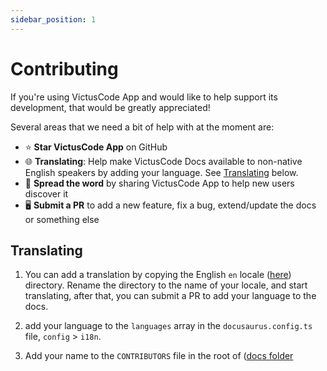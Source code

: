 ```yaml
---
sidebar_position: 1
---
```


# Contributing

If you're using VictusCode App and would like to help support its development, that would be greatly appreciated!

Several areas that we need a bit of help with at the moment are:

- ⭐ **Star VictusCode App** on GitHub
- 🌐 **Translating**: Help make VictusCode Docs available to non-native English speakers by adding your
  language. See [Translating](#translating) below.
- 📣 **Spread the word** by sharing VictusCode App to help new users discover it
- 🖥️ **Submit a PR** to add a new feature, fix a bug, extend/update the docs or something else

## Translating

1. You can add a translation by copying the English `en` locale
   ([here](https://github.com/VictusCode/CreateVictusApp/tree/master/docs/docs/i18n/en)) directory.
   Rename the directory to the name of your locale, and start translating, after that, you can submit a PR to add your language to the docs.

2. add your language to the `languages` array in the `docusaurus.config.ts` file, `config` > `i18n`.

3. Add your name to the `CONTRIBUTORS` file in the root of ([docs folder](https://github.com/VictusCode/CreateVictusApp/tree/master/docs/CONTRIBUTORS)

